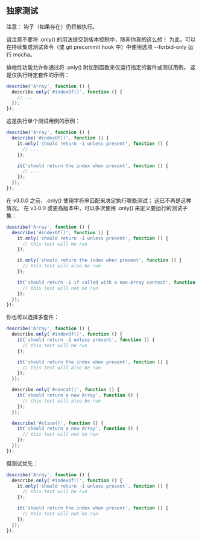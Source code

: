 ## 独家测试
注意： 钩子（如果存在）仍将被执行。

请注意不要将 .only() 的用法提交到版本控制中，除非你真的这么想！ 为此，可以在持续集成测试命令（或 git precommit hook 中）中使用选项 --forbid-only 运行 mocha。

排他性功能允许你通过将 .only() 附加到函数来仅运行指定的套件或测试用例。 这是仅执行特定套件的示例：
```js
describe('Array', function () {
  describe.only('#indexOf()', function () {
    // ...
  });
});
```

这是执行单个测试用例的示例：
```js
describe('Array', function () {
  describe('#indexOf()', function () {
    it.only('should return -1 unless present', function () {
      // ...
    });

    it('should return the index when present', function () {
      // ...
    });
  });
});
```

在 v3.0.0 之前，.only() 使用字符串匹配来决定执行哪些测试； 这已不再是这种情况。 在 v3.0.0 或更高版本中，可以多次使用 .only() 来定义要运行的测试子集：
```js
describe('Array', function () {
  describe('#indexOf()', function () {
    it.only('should return -1 unless present', function () {
      // this test will be run
    });

    it.only('should return the index when present', function () {
      // this test will also be run
    });

    it('should return -1 if called with a non-Array context', function () {
      // this test will not be run
    });
  });
});
```

你也可以选择多套件：
```js
describe('Array', function () {
  describe.only('#indexOf()', function () {
    it('should return -1 unless present', function () {
      // this test will be run
    });

    it('should return the index when present', function () {
      // this test will also be run
    });
  });

  describe.only('#concat()', function () {
    it('should return a new Array', function () {
      // this test will also be run
    });
  });

  describe('#slice()', function () {
    it('should return a new Array', function () {
      // this test will not be run
    });
  });
});
```

但测试优先：
```js
describe('Array', function () {
  describe.only('#indexOf()', function () {
    it.only('should return -1 unless present', function () {
      // this test will be run
    });

    it('should return the index when present', function () {
      // this test will not be run
    });
  });
});
```

